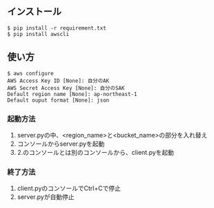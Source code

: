 ## インストール
```
$ pip install -r requirement.txt
$ pip install awscli
```

## 使い方
```
$ aws configure
AWS Access Key ID [None]: 自分のAK
AWS Secret Access Key [None]: 自分のSAK
Default region name [None]: ap-northeast-1
Default ouput format [None]: json
```

### 起動方法
1. server.pyの中、<region_name>と<bucket_name>の部分を入れ替え
2. コンソールからserver.pyを起動
2. 2.のコンソールとは別のコンソールから、client.pyを起動

### 終了方法
1. client.pyのコンソールでCtrl+Cで停止
2. server.pyが自動停止

